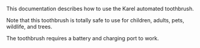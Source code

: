 This documentation describes how to use the Karel automated
toothbrush.

Note that this toothbrush is totally safe to use for children,
adults, pets, wildlife, and trees.

The toothbrush requires a battery and charging port to work.